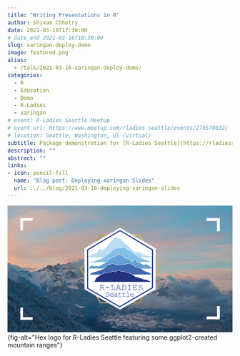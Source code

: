 ```yaml
---
title: "Writing Presentations in R"
author: Shivam Chhetry
date: 2021-03-16T17:30:00
# date_end 2021-03-16T18:30:00
slug: xaringan-deploy-demo
image: featured.png
alias:
  - /talk/2021-03-16-xaringan-deploy-demo/
categories:
  - R
  - Education
  - Demo
  - R-Ladies
  - xaringan
# event: R-Ladies Seattle Meetup
# event_url: https://www.meetup.com/rladies-seattle/events/276570832/
# location: Seattle, Washington, US (virtual)
subtitle: Package demonstration for [R-Ladies Seattle](https://rladiesseattle.org/) showing how to make beautiful slides with xaringan and how to deploy them.
description: ""
abstract: ""
links:
- icon: pencil-fill
  name: "Blog post: Deploying xaringan Slides"
  url: ../../blog/2021-03-16-deploying-xaringan-slides
---
```


![](rladies-seattle.png){fig-alt="Hex logo for R-Ladies Seattle featuring some ggplot2-created mountain ranges"}
